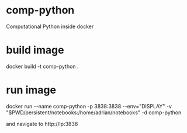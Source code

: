 # comp-python
Computational Python inside docker

# build image
docker build -t comp-python .

# run image
docker run --name comp-python -p 3838:3838 --env="DISPLAY" -v "$PWD/persistent/notebooks:/home/adrian/notebooks" -d comp-python

and navigate to http://ip:3838
